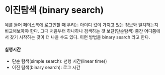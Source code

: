 이진탐색 (binary search)
==

예를 들어 페이스북에 로그인할 때 우리는 아이디 값이 가지고 있는 정보와 일치하는지 비교해보아야 한다.
그때 처음부터 하나하나 검색하는 것 보단(단순탐색) 중간 어디쯤에서 찾기 시작하는 것이 더 나을 수도 있다.
이런 방법을 binary search 라고 한다.


#### 실행시간
+ 단순 탐색(simple search): 선형 시간(linear time))
+ 이진 탐색(binary search): 로그 시간